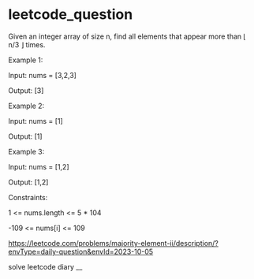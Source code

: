 # leetcode_question

Given an integer array of size n, find all elements that appear more than ⌊ n/3 ⌋ times.

 

Example 1:

Input: nums = [3,2,3]

Output: [3]

Example 2:

Input: nums = [1]

Output: [1]

Example 3:

Input: nums = [1,2]

Output: [1,2]
 

Constraints:

1 <= nums.length <= 5 * 104

-109 <= nums[i] <= 109

https://leetcode.com/problems/majority-element-ii/description/?envType=daily-question&envId=2023-10-05
 

solve leetcode diary
__
